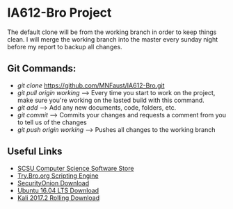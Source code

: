 # IA612-Bro Project
The default clone will be from the working branch in order to keep things clean. I will merge the working branch into the master every sunday night before my report to backup all changes. 

## Git Commands:
- *git clone* https://github.com/MNFaust/IA612-Bro.git
- *git pull origin working* --> Every time you start to work on the project, make sure you're working on the lasted build with this command.
- *git add <your changes>*  --> Add any new documents, code, folders, etc.
- *git commit* --> Commits your changes and requests a comment from you to tell us of the changes
- *git push origin working*  --> Pushes all changes to the working branch

## Useful Links
- [SCSU Computer Science Software Store](https://e5.onthehub.com/WebStore/ProductsByMajorVersionList.aspx?cmi_cs=1&cmi_mnuMain=2b44b80c-dfc9-e111-971c-f04da23e67f6&ws=72f0cb23-dd56-e311-93f7-b8ca3a5db7a1&vsro=8)
- [Try.Bro.org Scripting Engine](http://try.bro.org/#/?example=hello)
- [SecurityOnion Download](https://github.com/Security-Onion-Solutions/security-onion/blob/master/Verify_ISO.md)
- [Ubuntu 16.04 LTS Download](https://www.ubuntu.com/download/desktop)
- [Kali 2017.2 Rolling Download](https://www.kali.org/downloads/)
